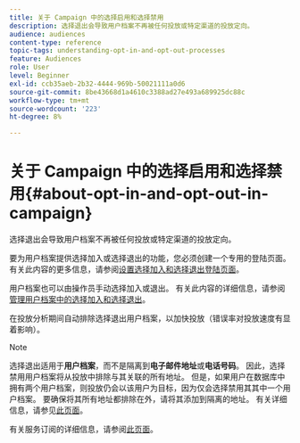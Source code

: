 ```yaml
---
title: 关于 Campaign 中的选择启用和选择禁用
description: 选择退出会导致用户档案不再被任何投放或特定渠道的投放定向。
audience: audiences
content-type: reference
topic-tags: understanding-opt-in-and-opt-out-processes
feature: Audiences
role: User
level: Beginner
exl-id: ccb35aeb-2b32-4444-969b-50021111a0d6
source-git-commit: 8be43668d1a4610c3388ad27e493a689925dc88c
workflow-type: tm+mt
source-wordcount: '223'
ht-degree: 8%

---
```


# 关于 Campaign 中的选择启用和选择禁用{#about-opt-in-and-opt-out-in-campaign}

选择退出会导致用户档案不再被任何投放或特定渠道的投放定向。

要为用户档案提供选择加入或选择退出的功能，您必须创建一个专用的登陆页面。 有关此内容的更多信息，请参阅[设置选择加入和选择退出登陆页面](../../audiences/using/managing-opt-in-and-opt-out-in-campaign.md#setting-up-opt-in-and-opt-out-landing-pages)。

用户档案也可以由操作员手动选择加入或退出。 有关此内容的详细信息，请参阅[管理用户档案中的选择加入和选择退出](../../audiences/using/managing-opt-in-and-opt-out-in-campaign.md#managing-opt-in-and-opt-out-from-a-profile)。

在投放分析期间自动排除选择退出用户档案，以加快投放（错误率对投放速度有显着影响）。

>[!NOTE]
>
>选择退出适用于&#x200B;**用户档案**，而不是隔离到&#x200B;**电子邮件地址**&#x200B;或&#x200B;**电话号码**。 因此，选择禁用用户档案将从投放中排除与其关联的所有地址。 但是，如果用户在数据库中拥有两个用户档案，则投放仍会以该用户为目标，因为仅会选择禁用其其中一个用户档案。 要确保将其所有地址都排除在外，请将其添加到隔离的地址。 有关详细信息，请参见[此页面](../../sending/using/understanding-quarantine-management.md#identifying-quarantined-addresses-for-the-entire-platform)。

有关服务订阅的详细信息，请参阅[此页面](../../audiences/using/about-subscriptions.md)。
